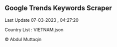 

## Google Trends Keywords Scraper 
 
Last Update 07-03-2023 , 04:27:20

Country List :
VIETNAM.json



© Abdul Muttaqin 
